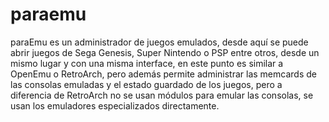 # paraemu

paraEmu es un administrador de juegos emulados, desde aquí se puede abrir juegos de
Sega Genesis, Super Nintendo o PSP entre otros, desde un mismo lugar y con una misma
interface, en este punto es similar a OpenEmu o RetroArch, pero además permite administrar
las memcards de las consolas emuladas y el estado guardado de los juegos, pero a diferencia
de RetroArch no se usan módulos para emular las consolas, se usan los emuladores 
especializados directamente.
